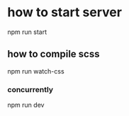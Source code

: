 # how to start server

npm run start

## how to compile scss

npm run watch-css

### concurrently

npm run dev